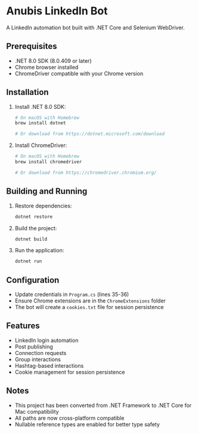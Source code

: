 # Anubis LinkedIn Bot

A LinkedIn automation bot built with .NET Core and Selenium WebDriver.

## Prerequisites

- .NET 8.0 SDK (8.0.409 or later)
- Chrome browser installed
- ChromeDriver compatible with your Chrome version

## Installation

1. Install .NET 8.0 SDK:
   ```bash
   # On macOS with Homebrew
   brew install dotnet
   
   # Or download from https://dotnet.microsoft.com/download
   ```

2. Install ChromeDriver:
   ```bash
   # On macOS with Homebrew
   brew install chromedriver
   
   # Or download from https://chromedriver.chromium.org/
   ```

## Building and Running

1. Restore dependencies:
   ```bash
   dotnet restore
   ```

2. Build the project:
   ```bash
   dotnet build
   ```

3. Run the application:
   ```bash
   dotnet run
   ```

## Configuration

- Update credentials in `Program.cs` (lines 35-36)
- Ensure Chrome extensions are in the `ChromeExtensions` folder
- The bot will create a `cookies.txt` file for session persistence

## Features

- LinkedIn login automation
- Post publishing
- Connection requests
- Group interactions
- Hashtag-based interactions
- Cookie management for session persistence

## Notes

- This project has been converted from .NET Framework to .NET Core for Mac compatibility
- All paths are now cross-platform compatible
- Nullable reference types are enabled for better type safety 
